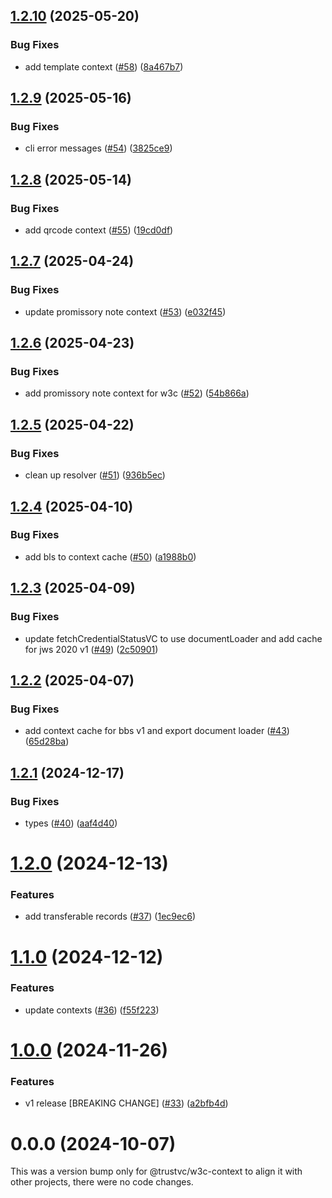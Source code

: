 ## [1.2.10](https://github.com/TrustVC/w3c/compare/@trustvc/w3c-context@1.2.9...@trustvc/w3c-context@1.2.10) (2025-05-20)


### Bug Fixes

* add template context ([#58](https://github.com/TrustVC/w3c/issues/58)) ([8a467b7](https://github.com/TrustVC/w3c/commit/8a467b738bebe935f00af525684e84bfd01fe6e9))

## [1.2.9](https://github.com/TrustVC/w3c/compare/@trustvc/w3c-context@1.2.8...@trustvc/w3c-context@1.2.9) (2025-05-16)


### Bug Fixes

* cli error messages ([#54](https://github.com/TrustVC/w3c/issues/54)) ([3825ce9](https://github.com/TrustVC/w3c/commit/3825ce9598479f52a75b2a8dbd38efc97730950a))

## [1.2.8](https://github.com/TrustVC/w3c/compare/@trustvc/w3c-context@1.2.7...@trustvc/w3c-context@1.2.8) (2025-05-14)


### Bug Fixes

* add qrcode context ([#55](https://github.com/TrustVC/w3c/issues/55)) ([19cd0df](https://github.com/TrustVC/w3c/commit/19cd0dfd20e848f744e1a5d6255557bde101d998))

## [1.2.7](https://github.com/TrustVC/w3c/compare/@trustvc/w3c-context@1.2.6...@trustvc/w3c-context@1.2.7) (2025-04-24)


### Bug Fixes

* update promissory note context ([#53](https://github.com/TrustVC/w3c/issues/53)) ([e032f45](https://github.com/TrustVC/w3c/commit/e032f4582da0983d2ca5648d7c55fac6bc97c1f6))

## [1.2.6](https://github.com/TrustVC/w3c/compare/@trustvc/w3c-context@1.2.5...@trustvc/w3c-context@1.2.6) (2025-04-23)


### Bug Fixes

* add promissory note context for w3c ([#52](https://github.com/TrustVC/w3c/issues/52)) ([54b866a](https://github.com/TrustVC/w3c/commit/54b866a66ff1db2466628fb32a1bb4820d71b7d1))

## [1.2.5](https://github.com/TrustVC/w3c/compare/@trustvc/w3c-context@1.2.4...@trustvc/w3c-context@1.2.5) (2025-04-22)


### Bug Fixes

* clean up resolver ([#51](https://github.com/TrustVC/w3c/issues/51)) ([936b5ec](https://github.com/TrustVC/w3c/commit/936b5ec23a372ae441bde9cd99701cbdd2408465))

## [1.2.4](https://github.com/TrustVC/w3c/compare/@trustvc/w3c-context@1.2.3...@trustvc/w3c-context@1.2.4) (2025-04-10)


### Bug Fixes

* add bls to context cache ([#50](https://github.com/TrustVC/w3c/issues/50)) ([a1988b0](https://github.com/TrustVC/w3c/commit/a1988b0ef2d82c95c3e285c93eedd61b050e4fd9))

## [1.2.3](https://github.com/TrustVC/w3c/compare/@trustvc/w3c-context@1.2.2...@trustvc/w3c-context@1.2.3) (2025-04-09)


### Bug Fixes

* update fetchCredentialStatusVC to use documentLoader and add cache for jws 2020 v1 ([#49](https://github.com/TrustVC/w3c/issues/49)) ([2c50901](https://github.com/TrustVC/w3c/commit/2c50901035aac696f75ef386bd8beca367f02db7))

## [1.2.2](https://github.com/TrustVC/w3c/compare/@trustvc/w3c-context@1.2.1...@trustvc/w3c-context@1.2.2) (2025-04-07)


### Bug Fixes

* add context cache for bbs v1 and export document loader ([#43](https://github.com/TrustVC/w3c/issues/43)) ([65d28ba](https://github.com/TrustVC/w3c/commit/65d28bab684344fe325a1c636fb99c77242d3e72))

## [1.2.1](https://github.com/TrustVC/w3c/compare/@trustvc/w3c-context@1.2.0...@trustvc/w3c-context@1.2.1) (2024-12-17)


### Bug Fixes

* types ([#40](https://github.com/TrustVC/w3c/issues/40)) ([aaf4d40](https://github.com/TrustVC/w3c/commit/aaf4d40a7d2551f96adf7cb7e0b68bfeba12c795))

# [1.2.0](https://github.com/TrustVC/w3c/compare/@trustvc/w3c-context@1.1.0...@trustvc/w3c-context@1.2.0) (2024-12-13)


### Features

* add transferable records ([#37](https://github.com/TrustVC/w3c/issues/37)) ([1ec9ec6](https://github.com/TrustVC/w3c/commit/1ec9ec634c9a4824a895ab03233904411a19883c))

# [1.1.0](https://github.com/TrustVC/w3c/compare/@trustvc/w3c-context@1.0.0...@trustvc/w3c-context@1.1.0) (2024-12-12)


### Features

* update contexts ([#36](https://github.com/TrustVC/w3c/issues/36)) ([f55f223](https://github.com/TrustVC/w3c/commit/f55f22329caa8e4b61b5fb642defdc5523edce6a))

# [1.0.0](https://github.com/TrustVC/w3c/compare/@trustvc/w3c-context@0.0.0...@trustvc/w3c-context@1.0.0) (2024-11-26)


### Features

* v1 release [BREAKING CHANGE] ([#33](https://github.com/TrustVC/w3c/issues/33)) ([a2bfb4d](https://github.com/TrustVC/w3c/commit/a2bfb4d8c2ae2582c1ed8a992ea262b0a2fd1353))

# 0.0.0 (2024-10-07)

This was a version bump only for @trustvc/w3c-context to align it with other projects, there were no code changes.
